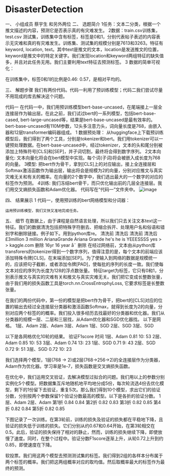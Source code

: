 # DisasterDetection

一、	小组成员
蔡宇生 和另外两位
二、	选题简介
1任务：文本二分类，根据一个推文描述的内容，预测它是否表示真的有灾难发生。
2数据：train.csv训练集，test.csv 测试集，训练集中含有标签，标签是0和1，分别代表帖子表述的内容表示无灾难和真的有灾难发生。训练集、测试集的规模分别是7613和3263。特征有keyword, location, text。其中text是推文的文本，location是发送推文的位置，keyword是推文中的特定关键字。我们发现location和keyword两组特征的缺失值多，并且对此任务无用。我们主要利用text特征去预测标签。
3 数据的简单可视化：
 
在训练集中，标签0和1的比例是0.46: 0.57，是相对平均的。

三、	解题步骤
我们有两份代码。代码一利用了预训练模型；代码二我们尝试尽量不用现成的库去解决这个问题。

代码一
在代码一中，我们用预训练模型bert-base-uncased，在尾端接上一层全连接层作为输出层。在此之前，我们试过bert的一系列模型，包括bert-base-cased, bert-large-uncased等，结果是bert-base-uncased是最有效率的。bert-base-uncased有110M参数，12头多注意力头，词向量长度是768，由嵌入器和12层transformer编码器组成。
1 数据预处理：
从huggingface上下载预训练模型后，我们得到了两个工具，分别是tokenizer和bert。我们用tokenizer可以一键预处理数据。在bert-base-uncased中，经过tokenizer，文本的头和尾分别被添加上特殊符号[CLS]和[SEP]，并子词切割，最终将会得到数字序列。
2文本向量化:
文本向量化将会在bert模型中实现。每个词(子词)将会被嵌入成长度为768的向量。
3模型:
把bert作为骨干，拿到[CLS]上的对应输出，接上全连接层和Softmax激活函数作为输出层，输出将会是规模为2的向量，分别对应推文与真实灾难无关和有关的概率。在向量的2个数字中，我们选出最大的一个数字的对应的标签作为预测。
4训练:
我们冻结bert骨干，而只优化输出前的几层全连接层。我们用交叉熵损失函数和Adam优化器。
代码写在“代码一”文件夹中。
 ![image](https://github.com/cysen77/DisasterDetection/assets/86369829/9d71ec62-cde7-4272-9ffb-401ee9e7475c)

	
四、	结果展示
1 代码一，使用预训练的bert网络模型和分词器：
 
	运用预训练模型，我们又快又准地完成任务。
五、	细节
在数据上，由于课程是自然语言处理，所以我们只去关注文本text这一特征。我们的数据清洗包括把特殊字符删去、把缩合拆开、处理用户名和俗语和错别字和删除链接。例子如下。用到python库re。
清洗前	清洗后	清洗前	清洗后
£3million 	3 million	ArianaGrande	Ariana Grande
he's	he is	YEEESSSS	yes
&gt;	>	kaggle.com	删除
16yr	16 year	å¨	删除
在经过网络前，文本由从python库transforers的tokenizer得到一个数字序列，值得注意的是，每个文本的前端应该添加特殊令牌[CLS]，在末端添加[SEP]。为了使输入到网络的数据是规模统一的，应该把句子截断，或者添加令牌[PAD]，使每批的序列的长度一致。我们使每文本对应的序列为长度为128的浮点数张量。
特征target为标签，它只有0和1，分别表示推文与真实的灾难有关和推文与真实灾难无关。我们把它变成长整数张量，由于我们用的损失函数工具是torch.nn.CrossEntrophyLoss, 它要求标签是长整数张量。

在我们的两份代码中，第一份的模型是把bert作为骨干，把bert的[CLS]对应的位置的输出去经过全连接层分类器和激活函数Softmax，就得到长度为2的向量，分别对应两个标签的的概率。我们投入很多经历去找最好的分类器和优化器。我们从分类器的规模一层、二层和三层找，从Adam优化器和SGD优化器找。
以下是网格。
1层、Adam	2层、Adam	3层、Adam
1层、SGD	2层、SGD	3层、SGD

以下是各网格优化10轮的结果。
	验证F1score	时间
1层、Adam	0.81	10: 53
2层、Adam	0.85	10: 53
3层、Adam	0.74	13: 23
1层、SGD	0.71	9: 43
2层、SGD	0.72	9: 51
3层、SGD	0.72	10: 23

我们选择两个模型，1层(768 -> 2)或2层(768->256->2)的全连接层作为分类器，Adam作为优化器。学习率是1e-7，损失函数是交叉熵损失函数。

在优化中，我们运用交叉验证，去解决模型过拟合的问题。我们用以上的参数分别实例化5个模型。把数据集互斥地随机地平均地分成5份，每次轮流选4份去优化模型，剩下的1份留下去验证，重复5次。那么我们得到10个模型，求出它们的验证分数，分别按两个参数保留1个验证分数最高的模型。以下是各折的验证分数。
	1层、Adam	2层、Adam
第1折	0.84	0.84
第2折	0.82	0.83
第3折	0.82	0.85
第4折	0.82	0.84
第5折	0.82	0.85

下图记录了一次训练。在第3轮前，训练的损失及验证的损失都在平稳地下降，且验证的损失低于训练的损失。它们分别从约0.67和0.64开始，在第3轮相交在0.5。此后，验证的损失保持了相对的静止，然而，训练的损失继续下降，即使放慢了速度。同时，在整个过程中。验证分数F1score逐渐上升，从轮0.72上升到约0.85，即使速度在下降。
 
软投票。我们用这两个模型去预测测试集的标签。我们得到2组的各样本分布属于两个标签的概率。我们把这两组概率对应的取均值。然后取概率最大的标签作为最终的预测。



